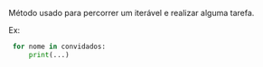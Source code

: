 Método usado para percorrer um iterável e realizar alguma tarefa.

Ex:  
```python
 for nome in convidados:
	 print(...)
```

